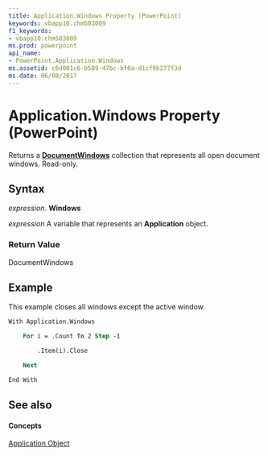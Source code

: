 ```yaml
---
title: Application.Windows Property (PowerPoint)
keywords: vbapp10.chm503009
f1_keywords:
- vbapp10.chm503009
ms.prod: powerpoint
api_name:
- PowerPoint.Application.Windows
ms.assetid: c6d001c6-b589-47bc-bf6a-d1cf9b277f3d
ms.date: 06/08/2017
---
```



# Application.Windows Property (PowerPoint)

Returns a  **[DocumentWindows](documentwindows-object-powerpoint.md)** collection that represents all open document windows. Read-only.


## Syntax

 _expression_. **Windows**

 _expression_ A variable that represents an **Application** object.


### Return Value

DocumentWindows


## Example

This example closes all windows except the active window.


```vb
With Application.Windows

    For i = .Count To 2 Step -1

        .Item(i).Close

    Next

End With
```


## See also


#### Concepts


[Application Object](application-object-powerpoint.md)

